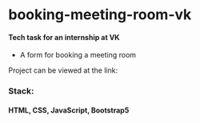 # booking-meeting-room-vk

#### Tech task for an internship at VK
- A form for booking a meeting room

Project can be viewed at the link:
> 
### Stack:
#### HTML, CSS, JavaScript, Bootstrap5


